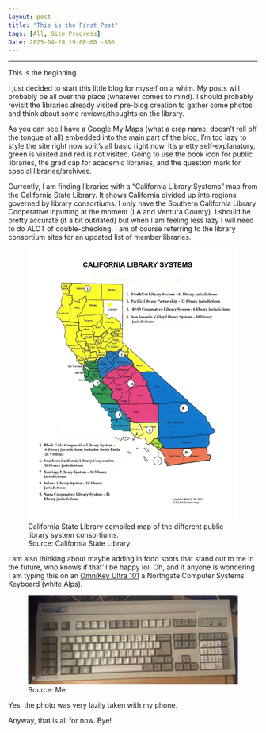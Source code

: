 ```yaml
---
layout: post
title: "This is the First Post"
tags: [All, Site Progress]
Date: 2025-04-20 19:00:00 -800
---
```

---
This is the beginning.

I just decided to start this little blog for myself on a whim. My posts will probably be all over the place (whatever comes to mind). I should probably revisit the libraries already visited pre-blog creation to gather some photos and think about some reviews/thoughts on the library.

As you can see I have a Google My Maps (what a crap name, doesn’t roll off the tongue at all) embedded into the main part of the blog, I’m too lazy to style the site right now so it’s all basic right now. It’s pretty self-explanatory, green is visited and red is not visited. Going to use the book icon for public libraries, the grad cap for academic libraries, and the question mark for special libraries/archives.

Currently, I am finding libraries with a “California Library Systems” map from the California State Library. It shows California divided up into regions governed by library consortiums. I only have the Southern California Library Cooperative inputting at the moment (LA and Ventura County). I should be pretty accurate (if a bit outdated) but when I am feeling less lazy I will need to do ALOT of double-checking. I am of course referring to the library consortium sites for an updated list of member libraries.

  <figure>
    <img src="https://raw.githubusercontent.com/fiercefire/Blog-Assets/refs/heads/main/2025-04-20-First/2015-03-16-CLA-Library-Systems-Map.webp" alt="California State Library compiled map of the different public library system consortiums">
    <figcaption>California State Library compiled map of the different public library system consortiums.<br>Source: California State Library.</figcaption>
  </figure>

I am also thinking about maybe adding in food spots that stand out to me in the future, who knows if that'll be happy lol. Oh, and if anyone is wondering I am typing this on an <a href="https://web.archive.org/web/20240201173640/https://deskthority.net/wiki/Northgate_OmniKey/101">OmniKey Ultra 101</a> a Northgate Computer Systems Keyboard (white Alps).

  <figure>
    <img src="https://raw.githubusercontent.com/fiercefire/Blog-Assets/refs/heads/main/2025-04-20-First/2025-04-20-Toby-Omnikey101.webp" alt="Omnikey Ultra">
    <figcaption>Source: Me</figcaption>
  </figure>

Yes, the photo was very lazily taken with my phone.

Anyway, that is all for now. Bye!
